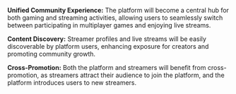 **Unified Community Experience:** The platform will become a central hub for both gaming and streaming activities, allowing users to seamlessly switch between participating in multiplayer games and enjoying live streams. 

**Content Discovery:** Streamer profiles and live streams will be easily discoverable by platform users, enhancing exposure for creators and promoting community growth.

**Cross-Promotion:** Both the platform and streamers will benefit from cross-promotion, as streamers attract their audience to join the platform, and the platform introduces users to new streamers.